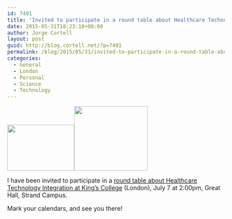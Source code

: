 ```yaml
---
id: 7491
title: 'Invited to participate in a round table about Healthcare Technology at King&#8217;s College'
date: 2015-05-31T18:23:18+00:00
author: Jorge Cortell
layout: post
guid: http://blog.cortell.net/?p=7491
permalink: /blog/2015/05/31/invited-to-participate-in-a-round-table-about-healthcare-technology-at-kings-college/
categories:
  - General
  - London
  - Personal
  - Science
  - Technology
---
```

<img class="alignnone" src="http://soft-dev.org/kcl.png" alt="" width="155" height="107" /><img class="alignnone" src="http://kingsconference.com/imgs/uk-trade.gif" alt="" width="170" height="150" />

I have been invited to participate in a <a href="http://kingsconference.com/programme-healthcare.html" target="_blank">round table about Healthcare Technology Integration at King&#8217;s College</a> (London), July 7 at 2:00pm, Great Hall, Strand Campus.

Mark your calendars, and see you there!